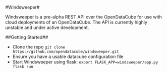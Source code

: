 #Windsweeper#

Windsweeper is a pre-alpha REST API over the OpenDataCube for use with cloud deployments of an OpenDataCube. The API is currently highly unstable and under active development.

##Getting Started##
* Clone the repo `git clone https://github.com/opendatacube/windsweeper.git`
* Ensure you have a usable datacube configuration file
* Start Windsweeper using flask: `export FLASK_APP=windsweeper/app.py flask run`
